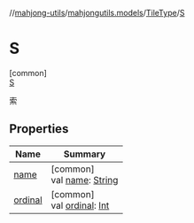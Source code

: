 //[mahjong-utils](../../../../index.md)/[mahjongutils.models](../../index.md)/[TileType](../index.md)/[S](index.md)

# S

[common]\
[S](index.md)

索

## Properties

| Name | Summary |
|---|---|
| [name](../../-wind/-north/index.md#-372974862%2FProperties%2F345188675) | [common]<br>val [name](../../-wind/-north/index.md#-372974862%2FProperties%2F345188675): [String](https://kotlinlang.org/api/latest/jvm/stdlib/kotlin/-string/index.html) |
| [ordinal](../../-wind/-north/index.md#-739389684%2FProperties%2F345188675) | [common]<br>val [ordinal](../../-wind/-north/index.md#-739389684%2FProperties%2F345188675): [Int](https://kotlinlang.org/api/latest/jvm/stdlib/kotlin/-int/index.html) |
